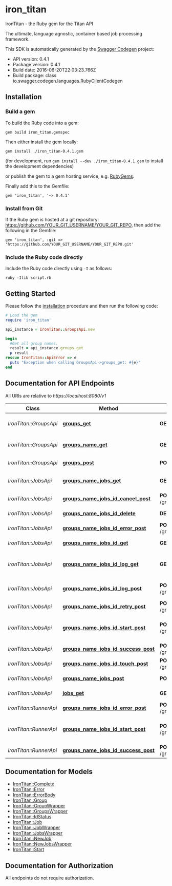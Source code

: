 # iron_titan

IronTitan - the Ruby gem for the Titan API

The ultimate, language agnostic, container based job processing framework.

This SDK is automatically generated by the [Swagger Codegen](https://github.com/swagger-api/swagger-codegen) project:

- API version: 0.4.1
- Package version: 0.4.1
- Build date: 2016-06-20T22:03:23.766Z
- Build package: class io.swagger.codegen.languages.RubyClientCodegen

## Installation

### Build a gem

To build the Ruby code into a gem:

```shell
gem build iron_titan.gemspec
```

Then either install the gem locally:

```shell
gem install ./iron_titan-0.4.1.gem
```
(for development, run `gem install --dev ./iron_titan-0.4.1.gem` to install the development dependencies)

or publish the gem to a gem hosting service, e.g. [RubyGems](https://rubygems.org/).

Finally add this to the Gemfile:

    gem 'iron_titan', '~> 0.4.1'

### Install from Git

If the Ruby gem is hosted at a git repository: https://github.com/YOUR_GIT_USERNAME/YOUR_GIT_REPO, then add the following in the Gemfile:

    gem 'iron_titan', :git => 'https://github.com/YOUR_GIT_USERNAME/YOUR_GIT_REPO.git'

### Include the Ruby code directly

Include the Ruby code directly using `-I` as follows:

```shell
ruby -Ilib script.rb
```

## Getting Started

Please follow the [installation](#installation) procedure and then run the following code:
```ruby
# Load the gem
require 'iron_titan'

api_instance = IronTitan::GroupsApi.new

begin
  #Get all group names.
  result = api_instance.groups_get
  p result
rescue IronTitan::ApiError => e
  puts "Exception when calling GroupsApi->groups_get: #{e}"
end

```

## Documentation for API Endpoints

All URIs are relative to *https://localhost:8080/v1*

Class | Method | HTTP request | Description
------------ | ------------- | ------------- | -------------
*IronTitan::GroupsApi* | [**groups_get**](docs/GroupsApi.md#groups_get) | **GET** /groups | Get all group names.
*IronTitan::GroupsApi* | [**groups_name_get**](docs/GroupsApi.md#groups_name_get) | **GET** /groups/{name} | Get information for a group.
*IronTitan::GroupsApi* | [**groups_post**](docs/GroupsApi.md#groups_post) | **POST** /groups | Post new group
*IronTitan::JobsApi* | [**groups_name_jobs_get**](docs/JobsApi.md#groups_name_jobs_get) | **GET** /groups/{name}/jobs | Get job list by group name.
*IronTitan::JobsApi* | [**groups_name_jobs_id_cancel_post**](docs/JobsApi.md#groups_name_jobs_id_cancel_post) | **POST** /groups/{name}/jobs/{id}/cancel | Cancel a job.
*IronTitan::JobsApi* | [**groups_name_jobs_id_delete**](docs/JobsApi.md#groups_name_jobs_id_delete) | **DELETE** /groups/{name}/jobs/{id} | Delete the job.
*IronTitan::JobsApi* | [**groups_name_jobs_id_error_post**](docs/JobsApi.md#groups_name_jobs_id_error_post) | **POST** /groups/{name}/jobs/{id}/error | Mark job as failed.
*IronTitan::JobsApi* | [**groups_name_jobs_id_get**](docs/JobsApi.md#groups_name_jobs_id_get) | **GET** /groups/{name}/jobs/{id} | Gets job by id
*IronTitan::JobsApi* | [**groups_name_jobs_id_log_get**](docs/JobsApi.md#groups_name_jobs_id_log_get) | **GET** /groups/{name}/jobs/{id}/log | Get the log of a completed job.
*IronTitan::JobsApi* | [**groups_name_jobs_id_log_post**](docs/JobsApi.md#groups_name_jobs_id_log_post) | **POST** /groups/{name}/jobs/{id}/log | Send in a log for storage.
*IronTitan::JobsApi* | [**groups_name_jobs_id_retry_post**](docs/JobsApi.md#groups_name_jobs_id_retry_post) | **POST** /groups/{name}/jobs/{id}/retry | Retry a job.
*IronTitan::JobsApi* | [**groups_name_jobs_id_start_post**](docs/JobsApi.md#groups_name_jobs_id_start_post) | **POST** /groups/{name}/jobs/{id}/start | Mark job as started, ie: status = 'running'
*IronTitan::JobsApi* | [**groups_name_jobs_id_success_post**](docs/JobsApi.md#groups_name_jobs_id_success_post) | **POST** /groups/{name}/jobs/{id}/success | Mark job as succeeded.
*IronTitan::JobsApi* | [**groups_name_jobs_id_touch_post**](docs/JobsApi.md#groups_name_jobs_id_touch_post) | **POST** /groups/{name}/jobs/{id}/touch | Extend job timeout.
*IronTitan::JobsApi* | [**groups_name_jobs_post**](docs/JobsApi.md#groups_name_jobs_post) | **POST** /groups/{name}/jobs | Enqueue Job
*IronTitan::JobsApi* | [**jobs_get**](docs/JobsApi.md#jobs_get) | **GET** /jobs | Get next job.
*IronTitan::RunnerApi* | [**groups_name_jobs_id_error_post**](docs/RunnerApi.md#groups_name_jobs_id_error_post) | **POST** /groups/{name}/jobs/{id}/error | Mark job as failed.
*IronTitan::RunnerApi* | [**groups_name_jobs_id_start_post**](docs/RunnerApi.md#groups_name_jobs_id_start_post) | **POST** /groups/{name}/jobs/{id}/start | Mark job as started, ie: status = 'running'
*IronTitan::RunnerApi* | [**groups_name_jobs_id_success_post**](docs/RunnerApi.md#groups_name_jobs_id_success_post) | **POST** /groups/{name}/jobs/{id}/success | Mark job as succeeded.


## Documentation for Models

 - [IronTitan::Complete](docs/Complete.md)
 - [IronTitan::Error](docs/Error.md)
 - [IronTitan::ErrorBody](docs/ErrorBody.md)
 - [IronTitan::Group](docs/Group.md)
 - [IronTitan::GroupWrapper](docs/GroupWrapper.md)
 - [IronTitan::GroupsWrapper](docs/GroupsWrapper.md)
 - [IronTitan::IdStatus](docs/IdStatus.md)
 - [IronTitan::Job](docs/Job.md)
 - [IronTitan::JobWrapper](docs/JobWrapper.md)
 - [IronTitan::JobsWrapper](docs/JobsWrapper.md)
 - [IronTitan::NewJob](docs/NewJob.md)
 - [IronTitan::NewJobsWrapper](docs/NewJobsWrapper.md)
 - [IronTitan::Start](docs/Start.md)


## Documentation for Authorization

 All endpoints do not require authorization.

